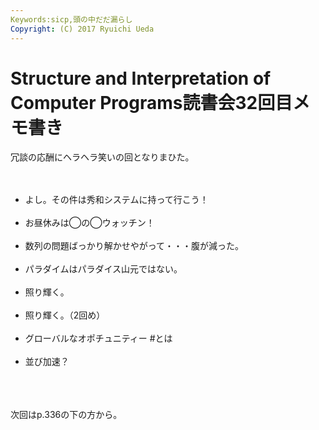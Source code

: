 ```yaml
---
Keywords:sicp,頭の中だだ漏らし
Copyright: (C) 2017 Ryuichi Ueda
---
```

# Structure and Interpretation of Computer Programs読書会32回目メモ書き
冗談の応酬にヘラヘラ笑いの回となりまひた。<br />
<br />
<ul><br />
 <li>よし。その件は秀和システムに持って行こう！</li><br />
 <li>お昼休みは◯の◯ウォッチン！</li><br />
 <li>数列の問題ばっかり解かせやがって・・・腹が減った。</li><br />
 <li>パラダイムはパラダイス山元ではない。</li><br />
 <li>照り輝く。</li><br />
 <li>照り輝く。（2回め）</li><br />
 <li>グローバルなオポチュニティー #とは</li><br />
 <li>並び加速？</li><br />
</ul><br />
<br />
次回はp.336の下の方から。
